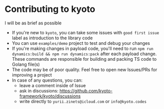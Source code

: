 
# Contributing to kyoto

I will be as brief as possible

- If you're new to `kyoto`, you can take some issues with `good first issue` label as introduction to the library code
- You can use `examples/demo` project to test and debug your changes
- If you're making changes in payload code, you'll need to run `npm run dynamics:build && npm run dynamics:pack` after each payload change. These commands are responsible for building and packing TS code to Golang file(s) 
- The code may be of poor quality. Feel free to open new Issues/PRs for improving a project
- In case of any questions, you can:
  - leave a comment inside of Issue 
  - ask in discussions: https://github.com/kyoto-framework/kyoto/discussions
  - write directly to `yurii.zinets@icloud.com` or `info@kyoto.codes`
